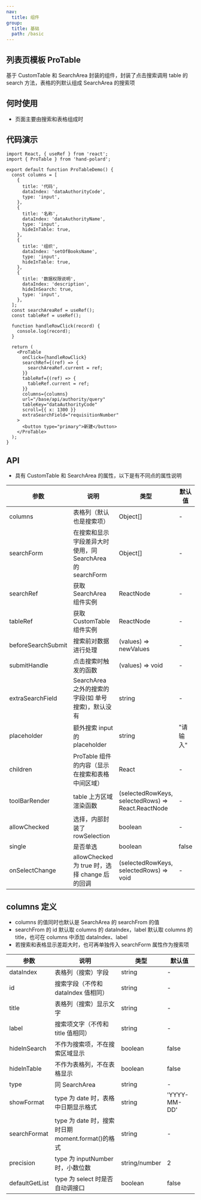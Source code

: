 ```yaml
---
nav:
  title: 组件
group:
  title: 基础
  path: /basic
---
```


## 列表页模板 ProTable

基于 CustomTable 和 SearchArea 封装的组件，封装了点击搜索调用 table 的 search 方法，表格的列默认组成 SearchArea 的搜索项

## 何时使用

- 页面主要由搜索和表格组成时

## 代码演示

```tsx
import React, { useRef } from 'react';
import { ProTable } from 'hand-polard';

export default function ProTableDemo() {
  const columns = [
    {
      title: '代码',
      dataIndex: 'dataAuthorityCode',
      type: 'input',
    },
    {
      title: '名称',
      dataIndex: 'dataAuthorityName',
      type: 'input',
      hideInTable: true,
    },
    {
      title: '组织',
      dataIndex: 'setOfBooksName',
      type: 'input',
      hideInTable: true,
    },
    {
      title: '数据权限说明',
      dataIndex: 'description',
      hideInSearch: true,
      type: 'input',
    },
  ];
  const searchAreaRef = useRef();
  const tableRef = useRef();

  function handleRowClick(record) {
    console.log(record);
  }

  return (
    <ProTable
      onClick={handleRowClick}
      searchRef={(ref) => {
        searchAreaRef.current = ref;
      }}
      tableRef={(ref) => {
        tableRef.current = ref;
      }}
      columns={columns}
      url="/base/api/authority/query"
      tableKey="dataAuthorityCode"
      scroll={{ x: 1300 }}
      extraSearchField="requisitionNumber"
    >
      <button type="primary">新建</button>
    </ProTable>
  );
}
```

## API

- 具有 CustomTable 和 SearchArea 的属性，以下是有不同点的属性说明

| 参数               | 说明                                                      | 类型                                               | 默认值   |
| ------------------ | --------------------------------------------------------- | -------------------------------------------------- | -------- |
| columns            | 表格列（默认也是搜索项）                                  | Object[]                                           | -        |
| searchForm         | 在搜索和显示字段差异大时使用，同 SearchArea 的 searchForm | Object[]                                           | -        |
| searchRef          | 获取 SearchArea 组件实例                                  | ReactNode                                          | -        |
| tableRef           | 获取 CustomTable 组件实例                                 | ReactNode                                          | -        |
| beforeSearchSubmit | 搜索前对数据进行处理                                      | (values) => newValues                              | -        |
| submitHandle       | 点击搜索时触发的函数                                      | (values) => void                                   | -        |
| extraSearchField   | SearchArea 之外的搜索的字段(如 单号搜索)，默认没有        | string                                             | -        |
| placeholder        | 额外搜索 input 的 placeholder                             | string                                             | "请输入" |
| children           | ProTable 组件的内容（显示在搜索和表格中间区域）           | React                                              | -        |
| toolBarRender      | table 上方区域渲染函数                                    | (selectedRowKeys, selectedRows) => React.ReactNode | -        |
| allowChecked       | 选择，内部封装了 rowSelection                             | boolean                                            | -        |
| single             | 是否单选                                                  | boolean                                            | false    |
| onSelectChange     | allowChecked 为 true 时，选择 change 后的回调             | (selectedRowKeys, selectedRows) => void            | -        |

## columns 定义

- columns 的值同时也默认是 SearchArea 的 searchFrom 的值
- searchFrom 的 id 默认取 columns 的 dataIndex，label 默认取 columns 的 title，也可在 columns 中添加 dataIndex、label
- 若搜索和表格显示差距大时，也可再单独传入 searchForm 属性作为搜索项

| 参数           | 说明                                              | 类型          | 默认值       |
| -------------- | ------------------------------------------------- | ------------- | ------------ |
| dataIndex      | 表格列（搜索）字段                                | string        | -            |
| id             | 搜索字段（不传和 dataIndex 值相同）               | string        | -            |
| title          | 表格列（搜索）显示文字                            | string        | -            |
| label          | 搜索项文字（不传和 title 值相同）                 | string        | -            |
| hideInSearch   | 不作为搜索项，不在搜索区域显示                    | boolean       | false        |
| hideInTable    | 不作为表格列，不在表格显示                        | boolean       | false        |
| type           | 同 SearchArea                                     | string        | -            |
| showFormat     | type 为 date 时，表格中日期显示格式               | string        | 'YYYY-MM-DD' |
| searchFormat   | type 为 date 时，搜索时日期 moment.format()的格式 | string        | -            |
| precision      | type 为 inputNumber 时，小数位数                  | string/number | 2            |
| defaultGetList | type 为 select 时是否自动调接口                   | boolean       | false        |
